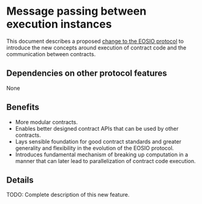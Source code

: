 # Message passing between execution instances

This document describes a proposed [change to the EOSIO protocol](../README.md) to introduce the new concepts around execution of contract code and the communication between contracts.

## Dependencies on other protocol features

None

## Benefits

* More modular contracts.
* Enables better designed contract APIs that can be used by other contracts.
* Lays sensible foundation for good contract standards and greater generality and flexibility in the evolution of the EOSIO protocol.
* Introduces fundamental mechanism of breaking up computation in a manner that can later lead to parallelization of contract code execution.

## Details

TODO: Complete description of this new feature.